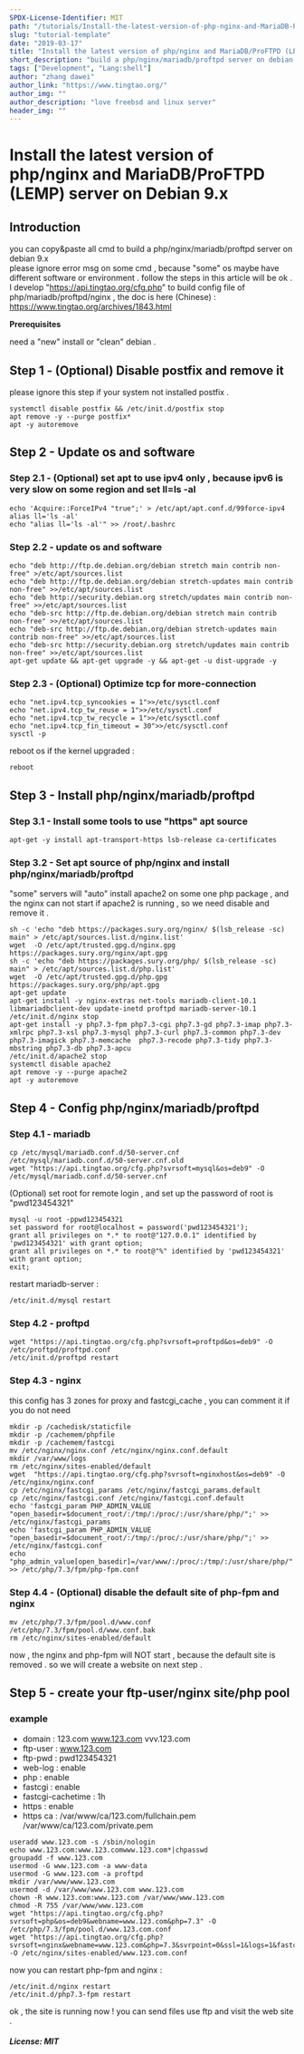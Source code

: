 ```yaml
---
SPDX-License-Identifier: MIT
path: "/tutorials/Install-the-latest-version-of-php-nginx-and-MariaDB-ProFTPD-(LEMP)-server-on-Debian-9.x"
slug: "tutorial-template"
date: "2019-03-17"
title: "Install the latest version of php/nginx and MariaDB/ProFTPD (LEMP) server on Debian 9.x"
short_description: "build a php/nginx/mariadb/proftpd server on debian 9.x"
tags: ["Development", "Lang:shell"]
author: "zhang dawei"
author_link: "https://www.tingtao.org/"
author_img: ""
author_description: "love freebsd and linux server"
header_img: ""
---
```


<!-- This where the actual tutorial begins, with the title: -->

# Install the latest version of php/nginx and MariaDB/ProFTPD (LEMP) server on Debian 9.x

## Introduction

you can copy&paste all cmd to build a php/nginx/mariadb/proftpd server on debian 9.x <br />
please ignore error msg on some cmd , because "some" os maybe have different software or environment . follow the steps in this article will be ok . <br />
I develop "https://api.tingtao.org/cfg.php" to build config file of php/mariadb/proftpd/nginx , the doc is here (Chinese) : https://www.tingtao.org/archives/1843.html <br />



**Prerequisites**

need a "new" install or "clean" debian .

## Step 1 - (Optional) Disable postfix and remove it 

please ignore this step if your system not installed postfix .

```shell
systemctl disable postfix && /etc/init.d/postfix stop
apt remove -y --purge postfix*
apt -y autoremove
```

## Step 2 - Update os and software

### Step 2.1 - (Optional) set apt to use ipv4 only , because ipv6 is very slow on some region and set ll=ls -al

```shell
echo 'Acquire::ForceIPv4 "true";' > /etc/apt/apt.conf.d/99force-ipv4
alias ll='ls -al'
echo "alias ll='ls -al'" >> /root/.bashrc
```

### Step 2.2 - update os and software

```shell
echo "deb http://ftp.de.debian.org/debian stretch main contrib non-free" >/etc/apt/sources.list
echo "deb http://ftp.de.debian.org/debian stretch-updates main contrib non-free" >>/etc/apt/sources.list
echo "deb http://security.debian.org stretch/updates main contrib non-free" >>/etc/apt/sources.list
echo "deb-src http://ftp.de.debian.org/debian stretch main contrib non-free" >>/etc/apt/sources.list
echo "deb-src http://ftp.de.debian.org/debian stretch-updates main contrib non-free" >>/etc/apt/sources.list
echo "deb-src http://security.debian.org stretch/updates main contrib non-free" >>/etc/apt/sources.list
apt-get update && apt-get upgrade -y && apt-get -u dist-upgrade -y
```

### Step 2.3 - (Optional) Optimize tcp for more-connection

```shell
echo "net.ipv4.tcp_syncookies = 1">>/etc/sysctl.conf
echo "net.ipv4.tcp_tw_reuse = 1">>/etc/sysctl.conf
echo "net.ipv4.tcp_tw_recycle = 1">>/etc/sysctl.conf
echo "net.ipv4.tcp_fin_timeout = 30">>/etc/sysctl.conf
sysctl -p
```

reboot os if the kernel upgraded :

```shell
reboot
```

## Step 3 - Install php/nginx/mariadb/proftpd

### Step 3.1 - Install some tools to use "https" apt source

```shell
apt-get -y install apt-transport-https lsb-release ca-certificates
```

### Step 3.2 - Set apt source of php/nginx and install php/nginx/mariadb/proftpd

"some" servers will "auto" install apache2 on some one php package , and the nginx can not start if apache2 is running , so we need disable and remove it .

```shell
sh -c 'echo "deb https://packages.sury.org/nginx/ $(lsb_release -sc) main" > /etc/apt/sources.list.d/nginx.list'
wget  -O /etc/apt/trusted.gpg.d/nginx.gpg https://packages.sury.org/nginx/apt.gpg
sh -c 'echo "deb https://packages.sury.org/php/ $(lsb_release -sc) main" > /etc/apt/sources.list.d/php.list'
wget  -O /etc/apt/trusted.gpg.d/php.gpg https://packages.sury.org/php/apt.gpg
apt-get update
apt-get install -y nginx-extras net-tools mariadb-client-10.1 libmariadbclient-dev update-inetd proftpd mariadb-server-10.1 
/etc/init.d/nginx stop
apt-get install -y php7.3-fpm php7.3-cgi php7.3-gd php7.3-imap php7.3-xmlrpc php7.3-xsl php7.3-mysql php7.3-curl php7.3-common php7.3-dev php7.3-imagick php7.3-memcache  php7.3-recode php7.3-tidy php7.3-mbstring php7.3-db php7.3-apcu
/etc/init.d/apache2 stop
systemctl disable apache2
apt remove -y --purge apache2
apt -y autoremove
```

## Step 4 - Config php/nginx/mariadb/proftpd

### Step 4.1 - mariadb

```shell
cp /etc/mysql/mariadb.conf.d/50-server.cnf /etc/mysql/mariadb.conf.d/50-server.cnf.old
wget "https://api.tingtao.org/cfg.php?svrsoft=mysql&os=deb9" -O /etc/mysql/mariadb.conf.d/50-server.cnf
```

(Optional) set root for remote login , and set up the password of root is "pwd123454321"

```shell
mysql -u root -ppwd123454321
set password for root@localhost = password('pwd123454321'); 
grant all privileges on *.* to root@"127.0.0.1" identified by 'pwd123454321' with grant option;
grant all privileges on *.* to root@"%" identified by 'pwd123454321' with grant option;
exit;
```

restart mariadb-server :

```shell
/etc/init.d/mysql restart
```

### Step 4.2 - proftpd

```shell
wget "https://api.tingtao.org/cfg.php?svrsoft=proftpd&os=deb9" -O /etc/proftpd/proftpd.conf
/etc/init.d/proftpd restart
```

### Step 4.3 - nginx

this config has 3 zones for proxy and fastcgi_cache , you can comment it if you do not need 

```shell
mkdir -p /cachedisk/staticfile
mkdir -p /cachemem/phpfile
mkdir -p /cachemem/fastcgi
mv /etc/nginx/nginx.conf /etc/nginx/nginx.conf.default
mkdir /var/www/logs
rm /etc/nginx/sites-enabled/default
wget  "https://api.tingtao.org/cfg.php?svrsoft=nginxhost&os=deb9" -O /etc/nginx/nginx.conf
cp /etc/nginx/fastcgi_params /etc/nginx/fastcgi_params.default
cp /etc/nginx/fastcgi.conf /etc/nginx/fastcgi.conf.default
echo 'fastcgi_param PHP_ADMIN_VALUE "open_basedir=$document_root/:/tmp/:/proc/:/usr/share/php/";' >> /etc/nginx/fastcgi_params
echo 'fastcgi_param PHP_ADMIN_VALUE "open_basedir=$document_root/:/tmp/:/proc/:/usr/share/php/";' >> /etc/nginx/fastcgi.conf
echo "php_admin_value[open_basedir]=/var/www/:/proc/:/tmp/:/usr/share/php/" >> /etc/php/7.3/fpm/php-fpm.conf
```

### Step 4.4 - (Optional) disable the default site of php-fpm and nginx

```shell
mv /etc/php/7.3/fpm/pool.d/www.conf /etc/php/7.3/fpm/pool.d/www.conf.bak
rm /etc/nginx/sites-enabled/default
```

now , the nginx and php-fpm will NOT start , because the default site is removed . so we will create a website on next step .

## Step 5 - create your ftp-user/nginx site/php pool

### example
* domain : 123.com www.123.com vvv.123.com <br />
* ftp-user : www.123.com <br />
* ftp-pwd : pwd123454321 <br />
* web-log : enable <br />
* php : enable <br />
* fastcgi : enable <br />
* fastcgi-cachetime : 1h <br />
* https : enable <br />
* https ca : /var/www/ca/123.com/fullchain.pem /var/www/ca/123.com/private.pem


```shell
useradd www.123.com -s /sbin/nologin
echo www.123.com:www.123.comwww.123.com*|chpasswd
groupadd -f www.123.com
usermod -G www.123.com -a www-data
usermod -G www.123.com -a proftpd
mkdir /var/www/www.123.com
usermod -d /var/www/www.123.com www.123.com
chown -R www.123.com:www.123.com /var/www/www.123.com
chmod -R 755 /var/www/www.123.com
wget "https://api.tingtao.org/cfg.php?svrsoft=php&os=deb9&webname=www.123.com&php=7.3" -O /etc/php/7.3/fpm/pool.d/www.123.com.conf 
wget "https://api.tingtao.org/cfg.php?svrsoft=nginx&webname=www.123.com&php=7.3&svrpoint=0&ssl=1&logs=1&fastcgi=1&domains=123.com,www.123.com,vvv.123.com&ssldirname=123.com&fastcgicachetime=1h" -O /etc/nginx/sites-enabled/www.123.com.conf
```

now you can restart php-fpm and nginx :

```shell
/etc/init.d/nginx restart
/etc/init.d/php7.3-fpm restart
```

ok , the site is running now ! you can send files use ftp and visit the web site .








##### License: MIT

<!---

Contributors's Certificate of Origin

By making a contribution to this project, I certify that:

(a) The contribution was created in whole or in part by me and I have
    the right to submit it under the license indicated in the file; or

(b) The contribution is based upon previous work that, to the best of my
    knowledge, is covered under an appropriate license and I have the
    right under that license to submit that work with modifications,
    whether created in whole or in part by me, under the same license
    (unless I am permitted to submit under a different license), as
    indicated in the file; or

(c) The contribution was provided directly to me by some other person
    who certified (a), (b) or (c) and I have not modified it.

(d) I understand and agree that this project and the contribution are
    public and that a record of the contribution (including all personal
    information I submit with it, including my sign-off) is maintained
    indefinitely and may be redistributed consistent with this project
    or the license(s) involved.

Signed-off-by: [submitter's name and email address here]

-->
